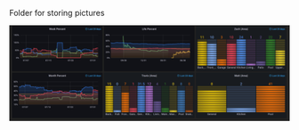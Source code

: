 Folder for storing pictures



![alt text](https://github.com/Travis-Prall/resume/blob/main/pics/chore_data.png "Chore Data")
